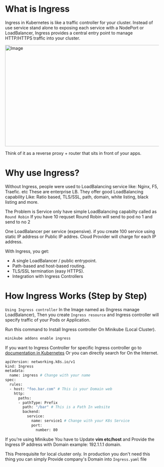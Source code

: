 # What is Ingress

Ingress in Kubernetes is like a traffic controller for your cluster. Instead of use service stand alone to exposing each service with a NodePort or LoadBalancer, Ingress provides a central entry point to manage HTTP/HTTPS traffic into your cluster.


<img width="815" height="332" alt="Image" src="https://github.com/user-attachments/assets/9709538f-0d36-4d33-8d37-02fe36e2597b" />


Think of it as a reverse proxy + router that sits in front of your apps.

# Why use Ingress?

Without Ingress, people were used to LoadBalancing service like: Nginx, F5, Traefic. etc These are enterprise LB. 
They offer good LoadBalancing capability Like: 
Ratio based, TLS/SSL, path, domain, white listing,  black listing and more.

The Problem is Service only have simple LoadBalancing capabilty called as ``Round Robin`` If you have 10 requset Round Robin will send to pod no 1 and send to no 2 

One LoadBalancer per service (expensive). if you create 100 service using static IP address or Public IP addres. Cloud Provider will charge for each IP address.

With Ingress, you get:

- A single LoadBalancer / public entrypoint.
- Path-based and host-based routing.
- TLS/SSL termination (easy HTTPS).
- Integration with Ingress Controllers 

# How Ingress Works (Step by Step)
``Using Ingress controller`` In the Image named as (Ingress manage LoadBalancer), Then you create ``Ingress resource`` and Ingress controller will specify traffic of your Pods or Application.

Run this command to Install Ingress controller On Minikube (Local Cluster). 
```bash
minikube addons enable ingress
```

If you want to Ingress Controller for specific Ingress controller go to [documentation in Kubernetes](https://kubernetes.io/docs/concepts/services-networking/ingress-controllers/) Or you can directly search for On the Internet.


```bash
apiVersion: networking.k8s.io/v1
kind: Ingress
metadata:
  name: ingress # Change with your name
spec:
  rules:
  - host: "foo.bar.com" # This is your Domain web
    http:
      paths:
      - pathType: Prefix
        path: "/bar" # This is a Path In website
        backend:
          service:
            name: service1 # Change with your K8s Service
            port:
              number: 80
```


If you're using Minikube You have to Update **vim etc/host** and Provide the Ingress IP address with Domain example: 192.1.1.1 domain.

This Prerequisite for local cluster only. In production you don't need this thing you can simply Provide company's Domain into ``Ingress.yaml`` file
